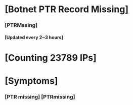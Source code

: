 # [Botnet PTR Record Missing]
### [PTRMssing]
#### [Updated every 2~3 hours]

# [Counting 23789 IPs]

# [Symptoms] 
###   [PTR missing] [PTRmissing]
